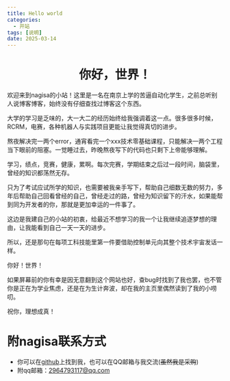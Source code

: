 ```yaml
---
title: Hello world
categories: 
  - 开站
tags: [说明]
date: 2025-03-14
---
```

<div align="center">
<h1>你好，世界！</h1>
</div>

欢迎来到nagisa的小站！这里是一名在南京上学的苦逼自动化学生，之前总听别人说博客博客，始终没有仔细查找过博客这个东西。

大学的学习是乏味的，大一大二的经历始终给我强调着这一点。很多很多时候，RCRM，电赛，各种机器人与实践项目更能让我觉得真切的进步。

熬夜解决完一两个error，通宵看完一个xxx技术零基础课程，只能解决一两个工程当下眼前的阻塞。一觉睡过去，昨晚熬夜写下的代码也只剩下上帝能够理解。

学习，绩点，竞赛，健康，累啊。每次完赛，学期结束之后过一段时间，脑袋里，曾经的知识都荡然无存。

只为了考试应试所学的知识，也需要被我亲手写下，帮助自己细数无数的努力，多年后帮助自己回看曾经的自己，曾经走过的路，曾经为知识留下的汗水，如果能帮到同为开发者的你，那就是更加幸运的一件事了。

这边是我建自己的小站的初衷，给最近不想学习的我一个让我继续追逐梦想的理由，让我能看到自己一天一天的进步。

所以，还是那句在每项工科技能里第一件要借助控制单元向其整个技术宇宙发话一样。

你好！世界！

如果屏幕前的你有幸是因无意翻到这个网站也好，查bug时找到了我也罢，也不管你是正在为学业焦虑，还是在为生计奔波，却在我的主页里偶然读到了我的小唠叨。

祝你，理想成真！

# 附nagisa联系方式
- 你可以在[github](https://github.com/nagisa1201)上找到我，也可以在<a target="_blank" href="http://mail.qq.com/cgi-bin/qm_share?t=qm_mailme&email=2964793117@qq.com" style="text-decoration:none;">QQ邮箱</a>与我交流(~~虽然我是采购~~)
- 附qq邮箱：2964793117@qq.com